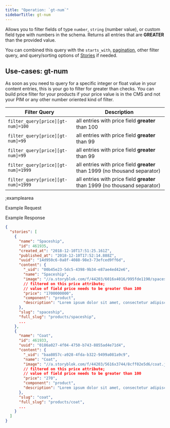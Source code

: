 ```yaml
---
title: "Operation: `gt-num`"
sidebarTitle: gt-num
---
```


Allows you to filter fields of type `number`, `string` (number value), or custom field type with numbers in the schema. Returns all entries that are **GREATER** than the provided value.

You can combined this query with the `starts_with`, [pagination](#topics/pagination), other filter query, and query/sorting options of [Stories](#core-resources/stories/retrieve-multiple-stories) if needed.
 
## Use-cases: gt-num

As soon as you need to query for a specific integer or float value in your content entries, this is your go to filter for greater than checks. You can build price filter for your products if your price value is in the CMS and not your PIM or any other number oriented kind of filter. 

| Filter Query | Description |
|--|--|
| `filter_query[price][gt-num]=100` | all entries with price field **greater** than 100 |
| `filter_query[price][gt-num]=99` | all entries with price field **greater** than 99 |
| `filter_query[price][gt-num]=99` | all entries with price field **greater** than 99 |
| `filter_query[price][gt-num]=1999` | all entries with price field **greater** than 1999 (no thousand separator) |
| `filter_query[price][gt-num]=1999` | all entries with price field **greater** than 1999 (no thousand separator) |

;examplearea

Example Request

<RequestExample url="https://api.storyblok.com/v1/cdn/stories/?starts_with=products/&token=ask9soUkv02QqbZgmZdeDAtt&filter_query[price][gt-num]=100"></RequestExample>

Example Response

```json
{
  "stories": [
    {
      "name": "Spaceship",
      "id": 461935,
      "created_at": "2018-12-10T17:51:25.161Z",
      "published_at": "2018-12-10T17:52:14.888Z",
      "uuid": "14d950c6-0a8f-4088-98e3-73efced9ff6d",
      "content": {
        "_uid": "00b45e23-5dc5-4398-9b34-e87ae4ed42e6",
        "name": "Spaceship",
        "image": "//a.storyblok.com/f/44203/6016x4016/995fde1190/spaceship.jpg",
        // filtered on this price attribute;
        // value of field price needs to be greater than 100
        "price": "1700000000",
        "component": "product",
        "description": "Lorem ipsum dolor sit amet, consectetur adipiscing elit. In erat mauris, faucibus quis pharetra sit amet, pretium ac libero. Etiam vehicula eleifend bibendum."
      },
      "slug": "spaceship",
      "full_slug": "products/spaceship",
      ...
    },
    {
      "name": "Coat",
      "id": 461933,
      "uuid": "0186a027-4f04-4750-b743-8855ad4e71d4",
      "content": {
        "_uid": "baa8057c-a928-4fda-b322-9499a081a9c9",
        "name": "Coat",
        "image": "//a.storyblok.com/f/44203/5616x3744/8cff02e5d6/coat.jpg",
        // filtered on this price attribute;
        // value of field price needs to be greater than 100
        "price": "270",
        "component": "product",
        "description": "Lorem ipsum dolor sit amet, consectetur adipiscing elit. In erat mauris, faucibus quis pharetra sit amet, pretium ac libero. Etiam vehicula eleifend bibendum."
      },
      "slug": "coat",
      "full_slug": "products/coat",
      ...
    }
  ]
}
```

